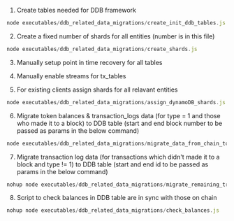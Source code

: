 1. Create tables needed for DDB framework

``` node.js
node executables/ddb_related_data_migrations/create_init_ddb_tables.js
```

2. Create a fixed number of shards for all entities (number is in this file)

``` node.js
node executables/ddb_related_data_migrations/create_shards.js
```

3. Manually setup point in time recovery for all tables

4. Manually enable streams for tx_tables

5. For existing clients assign shards for all relavant entities

``` node.js
node executables/ddb_related_data_migrations/assign_dynamoDB_shards.js
```

6. Migrate token balances & transaction_logs data (for type = 1 and those who made it to a block) to DDB table (start and end block number to be passed as params in the below command)

``` node.js
node executables/ddb_related_data_migrations/migrate_data_from_chain_to_ddb.js startBlock endBlock
```

7. Migrate transaction log data (for transactions which didn't made it to a block and type != 1) to DDB table (start and end id to be passed as params in the below command)
   
``` node.js
nohup node executables/ddb_related_data_migrations/migrate_remaining_transaction_logs_data.js 1 1200
```

8. Script to check balances in DDB table are in sync with those on chain

``` node.js
nohup node executables/ddb_related_data_migrations/check_balances.js
```
